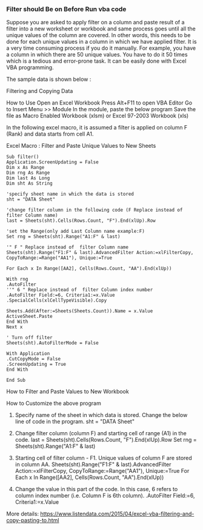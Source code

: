 ### Filter should Be on Before Run vba code 

Suppose you are asked to apply filter on a column and paste result of a filter into a new worksheet or workbook and 
same process goes until all the unique values of the column are covered. In other words, 
this needs to be done for each unique values in a column in which we have applied filter. 
It is a very time consuming process if you do it manually. For example, you have a column in which there are 50 unique values. 
You have to do it 50 times which is a tedious and error-prone task. It can be easily done with Excel VBA programming.

The sample data is shown below :

Filtering and Copying Data

How to Use
Open an Excel Workbook
Press Alt+F11 to open VBA Editor
Go to Insert Menu >> Module
In the module, paste the below program
Save the file as Macro Enabled Workbook (xlsm) or Excel 97-2003 Workbook (xls)

In the following excel macro, it is assumed a filter is applied on column F (Rank) and data starts from cell A1.

Excel Macro : Filter and Paste Unique Values to New Sheets


```
Sub filter()
Application.ScreenUpdating = False
Dim x As Range
Dim rng As Range
Dim last As Long
Dim sht As String

'specify sheet name in which the data is stored
sht = "DATA Sheet"

'change filter column in the following code (F Replace instead of  filter Column name)
last = Sheets(sht).Cells(Rows.Count, "F").End(xlUp).Row

'set the Range(only add Last Column name example:F)
Set rng = Sheets(sht).Range("A1:F" & last)

'" F " Replace instead of  filter Column name
Sheets(sht).Range("F1:F" & last).AdvancedFilter Action:=xlFilterCopy, CopyToRange:=Range("AA1"), Unique:=True

For Each x In Range([AA2], Cells(Rows.Count, "AA").End(xlUp))

With rng
.AutoFilter
''" 6 " Replace instead of  filter Column index number
.AutoFilter Field:=6, Criteria1:=x.Value
.SpecialCells(xlCellTypeVisible).Copy

Sheets.Add(After:=Sheets(Sheets.Count)).Name = x.Value
ActiveSheet.Paste
End With
Next x

' Turn off filter
Sheets(sht).AutoFilterMode = False

With Application
.CutCopyMode = False
.ScreenUpdating = True
End With

End Sub
```

How to Filter and Paste Values to New Workbook

How to Customize the above program

1. Specify name of the sheet in which data is stored. Change the below line of code in the program.
sht = "DATA Sheet"

2. Change filter column (column F) and starting cell of range (A1) in the code.
last = Sheets(sht).Cells(Rows.Count, "F").End(xlUp).Row
Set rng = Sheets(sht).Range("A1:F" & last)

3. Starting cell of filter column - F1. Unique values of  column F are stored in column AA.
Sheets(sht).Range("F1:F" & last).AdvancedFilter Action:=xlFilterCopy, CopyToRange:=Range("AA1"), Unique:=True
For Each x In Range([AA2], Cells(Rows.Count, "AA").End(xlUp))

4. Change the value in this part of the code. In this case, 6 refers to column index number (i.e. Column F is 6th column).
.AutoFilter Field:=6, Criteria1:=x.Value

More details:
https://www.listendata.com/2015/04/excel-vba-filtering-and-copy-pasting-to.html
